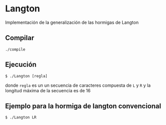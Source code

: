 # Langton

Implementación de la generalización de las hormigas de Langton

## Compilar
```shell
./compile
```
## Ejecución
```shell
$ ./Langton [regla]
```

donde ```regla``` es un un secuencia de caracteres compuesta de ```L``` y ```R``` y la longitud máxima de la secuencia es de 16

## Ejemplo para la hormiga de langton convencional
```shell
$ ./Langton LR
```